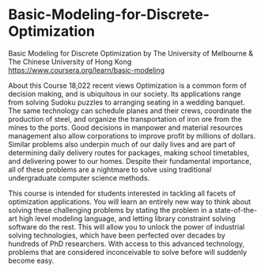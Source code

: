 # Basic-Modeling-for-Discrete-Optimization
Basic Modeling for Discrete Optimization by The University of Melbourne &amp; The Chinese University of Hong Kong
https://www.coursera.org/learn/basic-modeling

About this Course
18,022 recent views
Optimization is a common form of decision making, and is ubiquitous in our society. Its applications range from solving Sudoku puzzles to arranging seating in a wedding banquet.  The same technology can schedule planes and their crews, coordinate the production of steel, and organize the transportation of iron ore from the mines to the ports. Good decisions in manpower and material resources management also allow corporations to improve profit by millions of dollars.  Similar problems also underpin much of our daily lives and are part of determining daily delivery routes for packages, making school timetables, and delivering power to our homes. Despite their fundamental importance, all of these problems are a nightmare to solve using traditional undergraduate computer science methods.

This course is intended for students interested in tackling all facets of optimization applications. You will learn an entirely new way to think about solving these challenging problems by stating the problem in a state-of-the-art high level modeling language, and letting library constraint solving software do the rest. This will allow you to unlock the power of industrial solving technologies, which have been perfected over decades by hundreds of PhD researchers.  With access to this advanced technology, problems that are considered inconceivable to solve before will suddenly become easy.
